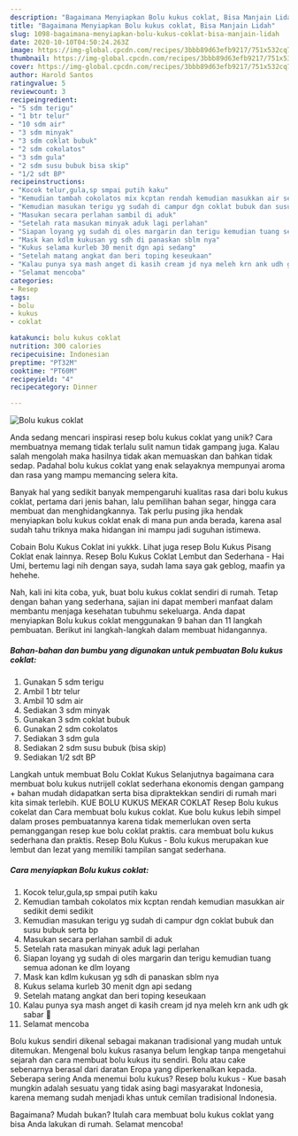```yaml
---
description: "Bagaimana Menyiapkan Bolu kukus coklat, Bisa Manjain Lidah"
title: "Bagaimana Menyiapkan Bolu kukus coklat, Bisa Manjain Lidah"
slug: 1098-bagaimana-menyiapkan-bolu-kukus-coklat-bisa-manjain-lidah
date: 2020-10-10T04:50:24.263Z
image: https://img-global.cpcdn.com/recipes/3bbb89d63efb9217/751x532cq70/bolu-kukus-coklat-foto-resep-utama.jpg
thumbnail: https://img-global.cpcdn.com/recipes/3bbb89d63efb9217/751x532cq70/bolu-kukus-coklat-foto-resep-utama.jpg
cover: https://img-global.cpcdn.com/recipes/3bbb89d63efb9217/751x532cq70/bolu-kukus-coklat-foto-resep-utama.jpg
author: Harold Santos
ratingvalue: 5
reviewcount: 3
recipeingredient:
- "5 sdm terigu"
- "1 btr telur"
- "10 sdm air"
- "3 sdm minyak"
- "3 sdm coklat bubuk"
- "2 sdm cokolatos"
- "3 sdm gula"
- "2 sdm susu bubuk bisa skip"
- "1/2 sdt BP"
recipeinstructions:
- "Kocok telur,gula,sp smpai putih kaku"
- "Kemudian tambah cokolatos mix kcptan rendah kemudian masukkan air sedikit demi sedikit"
- "Kemudian masukan terigu yg sudah di campur dgn coklat bubuk dan susu bubuk serta bp"
- "Masukan secara perlahan sambil di aduk"
- "Setelah rata masukan minyak aduk lagi perlahan"
- "Siapan loyang yg sudah di oles margarin dan terigu kemudian tuang semua adonan ke dlm loyang"
- "Mask kan kdlm kukusan yg sdh di panaskan sblm nya"
- "Kukus selama kurleb 30 menit dgn api sedang"
- "Setelah matang angkat dan beri toping keseukaan"
- "Kalau punya sya mash anget di kasih cream jd nya meleh krn ank udh gk sabar 🤭"
- "Selamat mencoba"
categories:
- Resep
tags:
- bolu
- kukus
- coklat

katakunci: bolu kukus coklat 
nutrition: 300 calories
recipecuisine: Indonesian
preptime: "PT32M"
cooktime: "PT60M"
recipeyield: "4"
recipecategory: Dinner

---
```



![Bolu kukus coklat](https://img-global.cpcdn.com/recipes/3bbb89d63efb9217/751x532cq70/bolu-kukus-coklat-foto-resep-utama.jpg)

Anda sedang mencari inspirasi resep bolu kukus coklat yang unik? Cara membuatnya memang tidak terlalu sulit namun tidak gampang juga. Kalau salah mengolah maka hasilnya tidak akan memuaskan dan bahkan tidak sedap. Padahal bolu kukus coklat yang enak selayaknya mempunyai aroma dan rasa yang mampu memancing selera kita.

Banyak hal yang sedikit banyak mempengaruhi kualitas rasa dari bolu kukus coklat, pertama dari jenis bahan, lalu pemilihan bahan segar, hingga cara membuat dan menghidangkannya. Tak perlu pusing jika hendak menyiapkan bolu kukus coklat enak di mana pun anda berada, karena asal sudah tahu triknya maka hidangan ini mampu jadi suguhan istimewa.

Cobain Bolu Kukus Coklat ini yukkk. Lihat juga resep Bolu Kukus Pisang Coklat enak lainnya. Resep Bolu Kukus Coklat Lembut dan Sederhana - Hai Umi, bertemu lagi nih dengan saya, sudah lama saya gak geblog, maafin ya hehehe.


Nah, kali ini kita coba, yuk, buat bolu kukus coklat sendiri di rumah. Tetap dengan bahan yang sederhana, sajian ini dapat memberi manfaat dalam membantu menjaga kesehatan tubuhmu sekeluarga. Anda dapat menyiapkan Bolu kukus coklat menggunakan 9 bahan dan 11 langkah pembuatan. Berikut ini langkah-langkah dalam membuat hidangannya.

<!--inarticleads1-->

##### Bahan-bahan dan bumbu yang digunakan untuk pembuatan Bolu kukus coklat:

1. Gunakan 5 sdm terigu
1. Ambil 1 btr telur
1. Ambil 10 sdm air
1. Sediakan 3 sdm minyak
1. Gunakan 3 sdm coklat bubuk
1. Gunakan 2 sdm cokolatos
1. Sediakan 3 sdm gula
1. Sediakan 2 sdm susu bubuk (bisa skip)
1. Sediakan 1/2 sdt BP


Langkah untuk membuat Bolu Coklat Kukus  Selanjutnya bagaimana cara membuat bolu kukus nutrijell coklat sederhana ekonomis dengan gampang + bahan mudah didapatkan serta bisa dipraktekkan sendiri di rumah mari kita simak terlebih. KUE BOLU KUKUS MEKAR COKLAT Resep Bolu kukus cokelat dan Cara membuat bolu kukus coklat. Kue bolu kukus lebih simpel dalam proses pembuatannya karena tidak memerlukan oven serta pemanggangan resep kue bolu coklat praktis. cara membuat bolu kukus sederhana dan praktis. Resep Bolu Kukus - Bolu kukus merupakan kue lembut dan lezat yang memiliki tampilan sangat sederhana. 

<!--inarticleads2-->

##### Cara menyiapkan Bolu kukus coklat:

1. Kocok telur,gula,sp smpai putih kaku
1. Kemudian tambah cokolatos mix kcptan rendah kemudian masukkan air sedikit demi sedikit
1. Kemudian masukan terigu yg sudah di campur dgn coklat bubuk dan susu bubuk serta bp
1. Masukan secara perlahan sambil di aduk
1. Setelah rata masukan minyak aduk lagi perlahan
1. Siapan loyang yg sudah di oles margarin dan terigu kemudian tuang semua adonan ke dlm loyang
1. Mask kan kdlm kukusan yg sdh di panaskan sblm nya
1. Kukus selama kurleb 30 menit dgn api sedang
1. Setelah matang angkat dan beri toping keseukaan
1. Kalau punya sya mash anget di kasih cream jd nya meleh krn ank udh gk sabar 🤭
1. Selamat mencoba


Bolu kukus sendiri dikenal sebagai makanan tradisional yang mudah untuk ditemukan. Mengenal bolu kukus rasanya belum lengkap tanpa mengetahui sejarah dan cara membuat bolu kukus itu sendiri. Bolu atau cake sebenarnya berasal dari daratan Eropa yang diperkenalkan kepada. Seberapa sering Anda menemui bolu kukus? Resep bolu kukus - Kue basah mungkin adalah sesuatu yang tidak asing bagi masyarakat Indonesia, karena memang sudah menjadi khas untuk cemilan tradisional Indonesia. 

Bagaimana? Mudah bukan? Itulah cara membuat bolu kukus coklat yang bisa Anda lakukan di rumah. Selamat mencoba!
